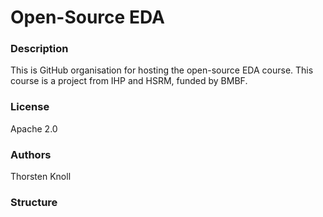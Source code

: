 # Open-Source EDA
### Description
This is GitHub organisation for hosting the open-source EDA course. This course is a project from IHP and HSRM, funded by BMBF.
### License
Apache 2.0
### Authors
Thorsten Knoll
### Structure
